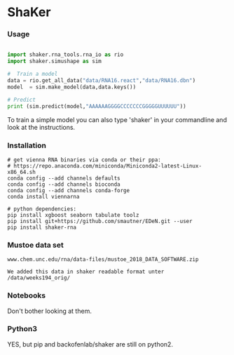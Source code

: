 # ShaKer

### Usage


```python

import shaker.rna_tools.rna_io as rio
import shaker.simushape as sim

#  Train a model 
data = rio.get_all_data("data/RNA16.react","data/RNA16.dbn") 
model  = sim.make_model(data,data.keys())

# Predict 
print (sim.predict(model,"AAAAAAGGGGCCCCCCCGGGGGUUUUUU"))

```

To train a simple model you can also type 'shaker' in your commandline and look at the instructions. 


### Installation

```fish
# get vienna RNA binaries via conda or their ppa:
# https://repo.anaconda.com/miniconda/Miniconda2-latest-Linux-x86_64.sh
conda config --add channels defaults
conda config --add channels bioconda
conda config --add channels conda-forge
conda install viennarna

# python dependencies:
pip install xgboost seaborn tabulate toolz
pip install git+https://github.com/smautner/EDeN.git --user 
pip install shaker-rna
```


### Mustoe data set
```fish
www.chem.unc.edu/rna/data-files/mustoe_2018_DATA_SOFTWARE.zip 

We added this data in shaker readable format unter /data/weeks194_orig/
```

### Notebooks 

Don't bother looking at them.


### Python3 

YES, but pip and backofenlab/shaker are still on python2.
